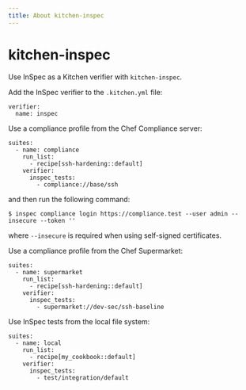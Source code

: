 ```yaml
---
title: About kitchen-inspec
---
```


# kitchen-inspec

Use InSpec as a Kitchen verifier with `kitchen-inspec`.

Add the InSpec verifier to the `.kitchen.yml` file:

    verifier:
      name: inspec

Use a compliance profile from the Chef Compliance server:

    suites:
      - name: compliance
        run_list:
          - recipe[ssh-hardening::default]
        verifier:
          inspec_tests:
            - compliance://base/ssh

and then run the following command:

    $ inspec compliance login https://compliance.test --user admin --insecure --token ''

where `--insecure` is required when using self-signed certificates.

Use a compliance profile from the Chef Supermarket:

    suites:
      - name: supermarket
        run_list:
          - recipe[ssh-hardening::default]
        verifier:
          inspec_tests:
            - supermarket://dev-sec/ssh-baseline

Use InSpec tests from the local file system:

    suites:
      - name: local
        run_list:
          - recipe[my_cookbook::default]
        verifier:
          inspec_tests:
            - test/integration/default

